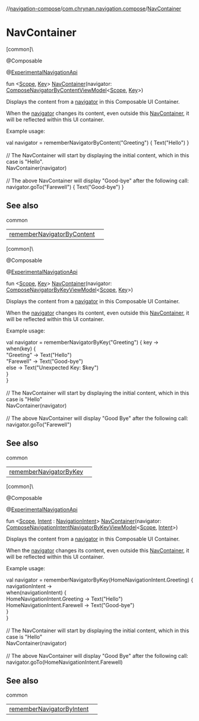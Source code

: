 //[navigation-compose](../../index.md)/[com.chrynan.navigation.compose](index.md)/[NavContainer](-nav-container.md)

# NavContainer

[common]\

@Composable

@[ExperimentalNavigationApi](-experimental-navigation-api/index.md)

fun &lt;[Scope](-nav-container.md), [Key](-nav-container.md)&gt; [NavContainer](-nav-container.md)(navigator: [ComposeNavigatorByContentViewModel](-compose-navigator-by-content-view-model/index.md)&lt;[Scope](-nav-container.md), [Key](-nav-container.md)&gt;)

Displays the content from a [navigator](-nav-container.md) in this Composable UI Container.

When the [navigator](-nav-container.md) changes its content, even outside this [NavContainer](-nav-container.md), it will be reflected within this UI container.

Example usage:

val navigator = rememberNavigatorByContent("Greeting") { Text("Hello") }\
\
// The NavContainer will start by displaying the initial content, which in this case is "Hello".\
NavContainer(navigator)\
\
// The above NavContainer will display "Good-bye" after the following call:\
navigator.goTo("Farewell") { Text("Good-bye") }

## See also

common

| | |
|---|---|
| [rememberNavigatorByContent](remember-navigator-by-content.md) |  |

[common]\

@Composable

@[ExperimentalNavigationApi](-experimental-navigation-api/index.md)

fun &lt;[Scope](-nav-container.md), [Key](-nav-container.md)&gt; [NavContainer](-nav-container.md)(navigator: [ComposeNavigatorByKeyViewModel](-compose-navigator-by-key-view-model/index.md)&lt;[Scope](-nav-container.md), [Key](-nav-container.md)&gt;)

Displays the content from a [navigator](-nav-container.md) in this Composable UI Container.

When the [navigator](-nav-container.md) changes its content, even outside this [NavContainer](-nav-container.md), it will be reflected within this UI container.

Example usage:

val navigator = rememberNavigatorByKey("Greeting") { key -&gt;\
    when(key) {\
        "Greeting" -&gt; Text("Hello")\
        "Farewell" -&gt; Text("Good-bye")\
        else -&gt; Text("Unexpected Key: $key")\
    }\
}\
\
// The NavContainer will start by displaying the initial content, which in this case is "Hello"\
NavContainer(navigator)\
\
// The above NavContainer will display "Good Bye" after the following call:\
navigator.goTo("Farewell")

## See also

common

| | |
|---|---|
| [rememberNavigatorByKey](remember-navigator-by-key.md) |  |

[common]\

@Composable

@[ExperimentalNavigationApi](-experimental-navigation-api/index.md)

fun &lt;[Scope](-nav-container.md), [Intent](-nav-container.md) : [NavigationIntent](../../../navigation-core/navigation-core/com.chrynan.navigation/-navigation-intent/index.md)&gt; [NavContainer](-nav-container.md)(navigator: [ComposeNavigationIntentNavigatorByKeyViewModel](-compose-navigation-intent-navigator-by-key-view-model/index.md)&lt;[Scope](-nav-container.md), [Intent](-nav-container.md)&gt;)

Displays the content from a [navigator](-nav-container.md) in this Composable UI Container.

When the [navigator](-nav-container.md) changes its content, even outside this [NavContainer](-nav-container.md), it will be reflected within this UI container.

Example usage:

val navigator = rememberNavigatorByKey(HomeNavigationIntent.Greeting) { navigationIntent -&gt;\
    when(navigationIntent) {\
        HomeNavigationIntent.Greeting -&gt; Text("Hello")\
        HomeNavigationIntent.Farewell -&gt; Text("Good-bye")\
    }\
}\
\
// The NavContainer will start by displaying the initial content, which in this case is "Hello"\
NavContainer(navigator)\
\
// The above NavContainer will display "Good Bye" after the following call:\
navigator.goTo(HomeNavigationIntent.Farewell)

## See also

common

| | |
|---|---|
| [rememberNavigatorByIntent](remember-navigator-by-intent.md) |  |
